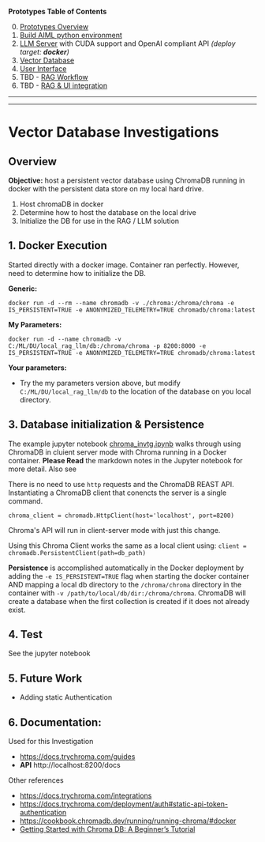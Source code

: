**Prototypes Table of Contents**

0. [Prototypes Overview](../README.md)
1. [Build AIML python environment](../1-build-env/README.md)
2. [LLM Server](../2-llm-server/README.md) with CUDA support and OpenAI compliant API *(deploy target: **docker**)*
3. [Vector Database](../3-vectorDB/README.md)
4. [User Interface](../4-user-interface/README.md)
5. TBD - [RAG Workflow](../5-rag-workflow/README.md)
6. TBD - [RAG & UI integration](../6-rag-ui-integration/README.md)

---------
---------

# Vector Database Investigations

## Overview

**Objective:** host a persistent vector database using ChromaDB running in docker with the persistent data store on my local hard drive.

1. Host chromaDB in docker
2. Determine how to host the database on the local drive
3. Initialize the DB for use in the RAG / LLM solution

## 1. Docker Execution

Started directly with a docker image.  Container ran perfectly.  However, need to determine how to initialize the DB.

**Generic:**

`docker run -d --rm --name chromadb -v ./chroma:/chroma/chroma -e IS_PERSISTENT=TRUE -e ANONYMIZED_TELEMETRY=TRUE chromadb/chroma:latest`

**My Parameters:**

`docker run -d --name chromadb -v C:/ML/DU/local_rag_llm/db:/chroma/chroma -p 8200:8000 -e IS_PERSISTENT=TRUE -e ANONYMIZED_TELEMETRY=TRUE chromadb/chroma:latest`

**Your parameters:**

- Try the my parameters version above, but modify `C:/ML/DU/local_rag_llm/db` to the location of the database on you local directory.

## 3. Database initialization & Persistence

The example jupyter notebook [chroma_invtg.ipynb](chroma_invtg.ipynb) walks through using ChromaDB in cluient server mode with Chroma running in a Docker container.  **Please Read** the markdown notes in the Jupyter notebook for more detail.  Also see 

There is no need to use `http` requests and the ChromaDB REAST API.  Instantiating a ChromaDB client that conencts the server is a single command. 

    chroma_client = chromadb.HttpClient(host='localhost', port=8200)

Chroma's API will run in client-server mode with just this change.

Using this Chroma Client works the same as a local client using: `client = chromadb.PersistentClient(path=db_path)`

**Persistence** is accomplished automatically in the Docker deployment by adding the `-e IS_PERSISTENT=TRUE` flag when starting the docker container AND mapping a local db directory to the `/chroma/chroma` directory in the container with `-v /path/to/local/db/dir:/chroma/chroma`.  ChromaDB will create a database when the first collection is created if it does not already exist.

## 4. Test

See the jupyter notebook 

## 5. Future Work

- Adding static Authentication

## 6. Documentation:

Used for this Investigation
- https://docs.trychroma.com/guides
- **API** http://localhost:8200/docs

Other references
- https://docs.trychroma.com/integrations
- https://docs.trychroma.com/deployment/auth#static-api-token-authentication
- https://cookbook.chromadb.dev/running/running-chroma/#docker
- [Getting Started with Chroma DB: A Beginner’s Tutorial](https://medium.com/@pierrelouislet/getting-started-with-chroma-db-a-beginners-tutorial-6efa32300902)

